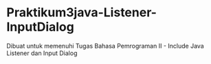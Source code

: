 # Praktikum3java-Listener-InputDialog
Dibuat untuk memenuhi Tugas Bahasa Pemrograman II - Include Java Listener dan Input Dialog
